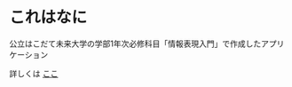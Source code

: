 # これはなに

公立はこだて未来大学の学部1年次必修科目「情報表現入門」で作成したアプリケーション

詳しくは [ここ](https://www.youtube.com/live/8YGZK6KEI0E?feature=share&t=2683)
